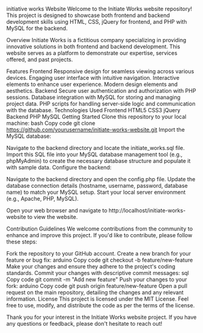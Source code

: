 initiative works Website
Welcome to the Initiate Works website repository! This project is designed to showcase both frontend and backend development skills using HTML, CSS, jQuery for frontend, and PHP with MySQL for the backend.

Overview
Initiate Works is a fictitious company specializing in providing innovative solutions in both frontend and backend development. This website serves as a platform to demonstrate our expertise, services offered, and past projects.

Features
Frontend
Responsive design for seamless viewing across various devices.
Engaging user interface with intuitive navigation.
Interactive elements to enhance user experience.
Modern design elements and aesthetics.
Backend
Secure user authentication and authorization with PHP sessions.
Database integration with MySQL for storing and managing project data.
PHP scripts for handling server-side logic and communication with the database.
Technologies Used
Frontend
HTML5
CSS3
jQuery
Backend
PHP
MySQL
Getting Started
Clone this repository to your local machine:
bash
Copy code
git clone https://github.com/yourusername/initiate-works-website.git
Import the MySQL database:

Navigate to the backend directory and locate the initiate_works.sql file.
Import this SQL file into your MySQL database management tool (e.g., phpMyAdmin) to create the necessary database structure and populate it with sample data.
Configure the backend:

Navigate to the backend directory and open the config.php file.
Update the database connection details (hostname, username, password, database name) to match your MySQL setup.
Start your local server environment (e.g., Apache, PHP, MySQL).

Open your web browser and navigate to http://localhost/initiate-works-website to view the website.

Contribution Guidelines
We welcome contributions from the community to enhance and improve this project. If you'd like to contribute, please follow these steps:

Fork the repository to your GitHub account.
Create a new branch for your feature or bug fix:
arduino
Copy code
git checkout -b feature/new-feature
Make your changes and ensure they adhere to the project's coding standards.
Commit your changes with descriptive commit messages:
sql
Copy code
git commit -m "Add new feature"
Push your changes to your fork:
arduino
Copy code
git push origin feature/new-feature
Open a pull request on the main repository, detailing the changes and any relevant information.
License
This project is licensed under the MIT License. Feel free to use, modify, and distribute the code as per the terms of the license.

Thank you for your interest in the Initiate Works website project. If you have any questions or feedback, please don't hesitate to reach out!







